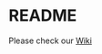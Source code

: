 # README
Please check our [Wiki](https://github.com/kinnara-digital-studio/kecak-plugins-password-fields/wiki)
